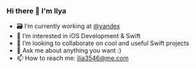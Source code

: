### Hi there 👋 I'm Ilya

- 🗃 I’m currently working at [@yandex](https://github.com/yandex)
- 🌱 I’m interested in iOS Development & Swift
- 👯 I’m looking to collaborate on cool and useful Swift projects
- 💬 Ask me about anything you want :)
- 📫 How to reach me: ilia3546@me.com
